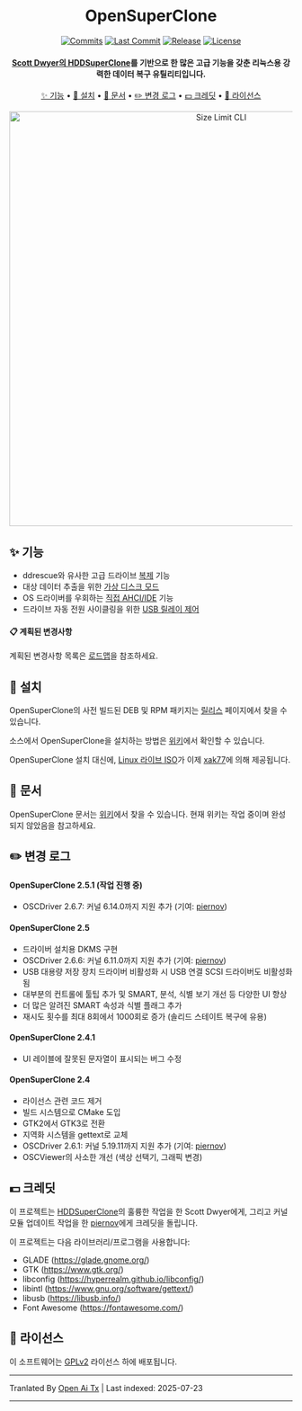 <h1 align="center">
  <br>
  OpenSuperClone
  <br>
</h1>

<div align="center">

  [![Commits](https://badgen.net/github/commits/ispillmydrink/opensuperclone/main)](https://github.com/ISpillMyDrink/OpenSuperClone/commits/main)
  [![Last Commit](https://badgen.net/github/last-commit/ispillmydrink/opensuperclone/main)](https://github.com/ISpillMyDrink/OpenSuperClone/commits/main)
  [![Release](https://badgen.net/github/release/ispillmydrink/opensuperclone)](https://github.com/ISpillMyDrink/OpenSuperClone/releases)
  [![License](https://badgen.net/github/license/ispillmydrink/opensuperclone)](https://github.com/ISpillMyDrink/OpenSuperClone/blob/main/LICENSE)
  
</div>

<h4 align="center">
  <a href="https://www.hddsuperclone.com/">Scott Dwyer의 HDDSuperClone</a>를 기반으로 한 많은 고급 기능을 갖춘 리눅스용 강력한 데이터 복구 유틸리티입니다.
</h4>

<p align="center">
  <a href="#-features">✨ 기능</a> •
  <a href="#-installation">💾 설치</a> •
  <a href="#-documentation">📖 문서</a> •
  <a href="#%EF%B8%8F-changelog">✏️ 변경 로그</a> •
  <a href="#-credits">💵 크레딧</a> •
  <a href="#-license">📄 라이선스</a>
</p>

<p align="center">
  <img src="https://raw.githubusercontent.com/ISpillMyDrink/OpenSuperClone/main/./doc/opensuperclone.gif" alt="Size Limit CLI" width="738">
</p>

## ✨ 기능

* ddrescue와 유사한 고급 드라이브 <a href="https://github.com/ISpillMyDrink/OpenSuperClone/wiki/Clone-Mode">복제</a> 기능
* 대상 데이터 추출을 위한 <a href="https://github.com/ISpillMyDrink/OpenSuperClone/wiki/Virtual-Disk-Mode">가상 디스크 모드</a>
* OS 드라이버를 우회하는 <a href="https://github.com/ISpillMyDrink/OpenSuperClone/wiki/Direct-Modes">직접 AHCI/IDE</a> 기능
* 드라이브 자동 전원 사이클링을 위한 <a href="https://github.com/ISpillMyDrink/OpenSuperClone/wiki/Relay-Operation">USB 릴레이 제어</a>

#### 📋 계획된 변경사항

계획된 변경사항 목록은 <a href="https://github.com/users/ISpillMyDrink/projects/2">로드맵</a>을 참조하세요.

## 💾 설치

OpenSuperClone의 사전 빌드된 DEB 및 RPM 패키지는 <a href=https://github.com/ISpillMyDrink/OpenSuperClone/releases>릴리스</a> 페이지에서 찾을 수 있습니다.

소스에서 OpenSuperClone을 설치하는 방법은 <a href="https://github.com/ISpillMyDrink/OpenSuperClone/wiki/Compiling-from-Source">위키</a>에서 확인할 수 있습니다.

OpenSuperClone 설치 대신에, <a href="https://sourceforge.net/projects/opensuperclone-live/">Linux 라이브 ISO</a>가 이제 <a href="https://sourceforge.net/u/xak77/profile/">xak77</a>에 의해 제공됩니다.

## 📖 문서

OpenSuperClone 문서는 <a href="https://github.com/ISpillMyDrink/OpenSuperClone/wiki">위키</a>에서 찾을 수 있습니다.
현재 위키는 작업 중이며 완성되지 않았음을 참고하세요.

## ✏️ 변경 로그

#### OpenSuperClone 2.5.1 (작업 진행 중)

* OSCDriver 2.6.7: 커널 6.14.0까지 지원 추가 (기여: <a href="https://github.com/ISpillMyDrink/OpenSuperClone/pull/25">piernov</a>)

#### OpenSuperClone 2.5

* 드라이버 설치용 DKMS 구현
* OSCDriver 2.6.6: 커널 6.11.0까지 지원 추가 (기여: <a href="https://github.com/ISpillMyDrink/OpenSuperClone/pull/19">piernov</a>)
* USB 대용량 저장 장치 드라이버 비활성화 시 USB 연결 SCSI 드라이버도 비활성화됨
* 대부분의 컨트롤에 툴팁 추가 및 SMART, 분석, 식별 보기 개선 등 다양한 UI 향상
* 더 많은 알려진 SMART 속성과 식별 플래그 추가
* 재시도 횟수를 최대 8회에서 1000회로 증가 (솔리드 스테이트 복구에 유용)

#### OpenSuperClone 2.4.1

* UI 레이블에 잘못된 문자열이 표시되는 버그 수정

#### OpenSuperClone 2.4

* 라이선스 관련 코드 제거
* 빌드 시스템으로 CMake 도입
* GTK2에서 GTK3로 전환
* 지역화 시스템을 gettext로 교체
* OSCDriver 2.6.1: 커널 5.19.11까지 지원 추가 (기여: <a href="https://github.com/piernov/">piernov</a>)
* OSCViewer의 사소한 개선 (색상 선택기, 그래픽 변경)

## 💵 크레딧

이 프로젝트는 <a href="https://www.hddsuperclone.com/">HDDSuperClone</a>의 훌륭한 작업을 한 Scott Dwyer에게,
그리고 커널 모듈 업데이트 작업을 한 <a href="https://github.com/piernov/">piernov</a>에게 크레딧을 돌립니다.

이 프로젝트는 다음 라이브러리/프로그램을 사용합니다:
* GLADE (https://glade.gnome.org/)
* GTK (https://www.gtk.org/)
* libconfig (https://hyperrealm.github.io/libconfig/)
* libintl (https://www.gnu.org/software/gettext/)
* libusb (https://libusb.info/)
* Font Awesome (https://fontawesome.com/)

## 📄 라이선스

이 소프트웨어는 [GPLv2](LICENSE) 라이선스 하에 배포됩니다.


---

Tranlated By [Open Ai Tx](https://github.com/OpenAiTx/OpenAiTx) | Last indexed: 2025-07-23

---
